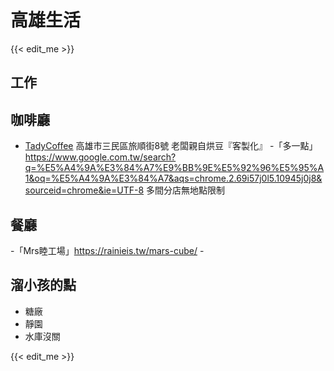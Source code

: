 # 高雄生活
{{< edit_me >}}

## 工作

## 咖啡廳
- [TadyCoffee](https://www.facebook.com/search/top/?q=tady%20coffee%20%E6%B3%B0%E8%BF%AA%E7%B2%BE%E5%93%81%E5%92%96%E5%95%A1) 高雄市三民區旅順街8號  老闆親自烘豆『客製化』
-「多一點」 https://www.google.com.tw/search?q=%E5%A4%9A%E3%84%A7%E9%BB%9E%E5%92%96%E5%95%A1&oq=%E5%A4%9A%E3%84%A7&aqs=chrome.2.69i57j0l5.10945j0j8&sourceid=chrome&ie=UTF-8  多間分店無地點限制


## 餐廳
-「Mrs睦工場」https://rainieis.tw/mars-cube/ -
## 溜小孩的點
- 糖廠
- 靜園
- 水庫沒關

{{< edit_me >}}
